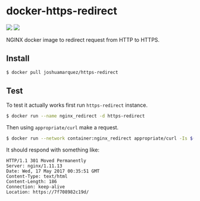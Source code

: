 # docker-https-redirect

[![](https://images.microbadger.com/badges/version/joshuamarquez/https-redirect:0.1.0.svg)](https://microbadger.com/images/joshuamarquez/https-redirect:0.1.0 "Get your own version badge on microbadger.com") [![](https://images.microbadger.com/badges/image/joshuamarquez/https-redirect:0.1.0.svg)](https://microbadger.com/images/joshuamarquez/https-redirect:0.1.0 "Get your own image badge on microbadger.com")

NGINX docker image to redirect request from HTTP to HTTPS.

## Install

```sh
$ docker pull joshuamarquez/https-redirect
```

## Test

To test it actually works first run `https-redirect` instance.

```sh
$ docker run --name nginx_redirect -d https-redirect
```

Then using `appropriate/curl` make a request.

```sh
$ docker run --network container:nginx_redirect appropriate/curl -Is $(docker ps -aqf "name=nginx_redirect")
```

It should respond with something like:

```
HTTP/1.1 301 Moved Permanently
Server: nginx/1.11.13
Date: Wed, 17 May 2017 00:35:51 GMT
Content-Type: text/html
Content-Length: 186
Connection: keep-alive
Location: https://7f708982c19d/
```
